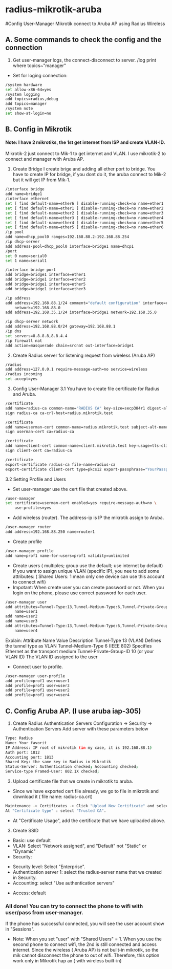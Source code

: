 # radius-mikrotik-aruba
#Config User-Manager Mikrotik connect to Aruba AP using Radius Wireless

## A. Some commands to check the config and the connection
1. Get user-manager logs, the connect-disconnect to server.
/log print where topics~"manager"

- Set for loging connection:
```bash
/system hardware
set allow-x86-64=yes
/system logging
add topics=radius,debug
add topics=manager
/system note
set show-at-login=no
```
## B. Config in Mikrotik
#### Note: I have 2 mikrotiks, the 1st get internet from ISP and create VLAN-ID.
Mikrotik-2 just connect to Mik-1 to get internet and VLAN. I use mikrotik-2 to connect and manager with Aruba AP.

1. Create Bridge
I create brige and adding all ether port to bridge.
You have to create IP for bridge, if you dont do it, the aruba connect to Mik-2 but it will get IP from Mik-1.
```bash
/interface bridge
add name=bridge1
/interface ethernet
set [ find default-name=ether6 ] disable-running-check=no name=ether1
set [ find default-name=ether1 ] disable-running-check=no name=ether2
set [ find default-name=ether2 ] disable-running-check=no name=ether3
set [ find default-name=ether3 ] disable-running-check=no name=ether4
set [ find default-name=ether4 ] disable-running-check=no name=ether5
set [ find default-name=ether5 ] disable-running-check=no name=ether6
/ip pool
add name=dhcp_pool0 ranges=192.168.88.2-192.168.88.254
/ip dhcp-server
add address-pool=dhcp_pool0 interface=bridge1 name=dhcp1
/port
set 0 name=serial0
set 1 name=serial1

/interface bridge port
add bridge=bridge1 interface=ether1
add bridge=bridge1 interface=ether2
add bridge=bridge1 interface=ether5
add bridge=bridge1 interface=ether3

/ip address
add address=192.168.88.1/24 comment="default configuration" interface=ether1 \
    network=192.168.88.0
add address=192.168.35.1/24 interface=bridge1 network=192.168.35.0

/ip dhcp-server network
add address=192.168.88.0/24 gateway=192.168.88.1
/ip dns
set servers=8.8.8.8,8.8.4.4
/ip firewall nat
add action=masquerade chain=srcnat out-interface=bridge1
```
2. Create Radius server for listening request from wireless (Aruba AP)
```bash
/radius
add address=127.0.0.1 require-message-auth=no service=wireless
/radius incoming
set accept=yes
```
3. Config User-Manager
3.1 You have to create file certificate for Radius and Aruba.
```bash
/certificate
add name=radius-ca common-name="RADIUS CA" key-size=secp384r1 digest-algorithm=sha384 days-valid=1825 key-usage=key-cert-sign,crl-sign
sign radius-ca ca-crl-host=radius.mikrotik.test

/certificate
add name=userman-cert common-name=radius.mikrotik.test subject-alt-name=DNS:radius.mikrotik.test key-size=secp384r1 digest-algorithm=sha384 days-valid=800 key-usage=tls-server
sign userman-cert ca=radius-ca

/certificate
add name=client-cert common-name=client.mikrotik.test key-usage=tls-client days-valid=800 key-size=secp384r1 digest-algorithm=sha384
sign client-cert ca=radius-ca

/certificate
export-certificate radius-ca file-name=radius-ca
export-certificate client-cert type=pkcs12 export-passphrase="YourPassphrase"
```
3.2 Setting Profile and Users
* Set user-manager use the cert file that created above.
```bash
/user-manager
set certificate=userman-cert enabled=yes require-message-auth=no \
    use-profiles=yes
```
* Add wireless (router). The address-ip is IP the mikrotik assign to Aruba.
```bash
/user-manager router
add address=192.168.88.250 name=router1
```
* Create profile
```bash
/user-manager profile
add name=prof1 name-for-users=prof1 validity=unlimited
```
* Create users ( multiples; group use the default; use internet by default)
If you want to assign unique VLAN (specific IP), you nee to add some attributes:
( Shared Users: 1 mean only one device can use this account to connect wifi)
* Impotant: When create user you can create password or not. When you login on the phone, please use correct password for each user.
```bash
/user-manager user
add attributes=Tunnel-Type:13,Tunnel-Medium-Type:6,Tunnel-Private-Group-ID:34 \
    name=user1
add name=user2
add name=user3
add attributes=Tunnel-Type:13,Tunnel-Medium-Type:6,Tunnel-Private-Group-ID:35 \
    name=user4
```
Explain: 
Attribute Name	Value	Description
Tunnel-Type	13 (VLAN)	Defines the tunnel type as VLAN
Tunnel-Medium-Type	6 (IEEE 802)	Specifies Ethernet as the transport medium
Tunnel-Private-Group-ID	10 (or your VLAN ID)	The VLAN ID assigned to the user

* Connect user to profile.
```bash
/user-manager user-profile
add profile=prof1 user=user1
add profile=prof1 user=user3
add profile=prof1 user=user2
add profile=prof1 user=user4
```
## C. Config Aruba AP. (I use aruba iap-305)
1. Create Radius Authentication Servers
Configuration -> Security -> Authentication Servers 
Add server with these parameters below
```bash
Type: Radius
Name: Your favorit
IP Address: IP root of mikrotik (in my case, it is 192.168.88.1)
Auth port: 1812
Accounting port: 1813
Shared Key: the same key in Radius in Mikrotik
Status-Server: Authentication checked; Accounting checked;
Service-type Framed-User: 802.1X checked;
```

3. Upload certificate file that we create in mikrotik to aruba.

* Since we have exported cert file already, we go to file in mikrotik and download it ( file name: radius-ca.crt)
```bash
Maintenance -> Certificates -> Click "Upload New Certificate" and select the file above.
At "Certificate type" : select "Trusted CA".
```
* At "Certificate Usage", add the certificate that we have uploaded above.

3. Create SSID
* Basic: use default
* VLAN: Select "Network assigned", and "Default" not "Static" or "Dynamic"
* Security: 
- Security level: Select "Enterprise".
- Authentication server 1: select the radius-server name that we created in Security.
- Accounting: select "Use authentication servers"
* Access: default


### All done! You can try to connect the phone to wifi with user/pass from user-manager.
If the phone has successful connected, you will see the user account show in "Sessions".
* Note: When you set "user" with "Shared Users" = 1.
When you use the second phone to connect wifi, the 2nd is still connected and access internet.
Since the wireless ( Aruba AP) is not built-in mikrotik, so the mik cannot disconnect the phone to out of wifi.
Therefore, this option work only in Mikrotik hap ax ( with wireless built-in)




